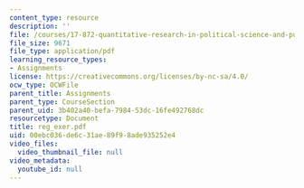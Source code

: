 ```yaml
---
content_type: resource
description: ''
file: /courses/17-872-quantitative-research-in-political-science-and-public-policy-spring-2004/00ebc036de6c31ae89f98ade935252e4_reg_exer.pdf
file_size: 9671
file_type: application/pdf
learning_resource_types:
- Assignments
license: https://creativecommons.org/licenses/by-nc-sa/4.0/
ocw_type: OCWFile
parent_title: Assignments
parent_type: CourseSection
parent_uid: 3b402a40-befa-7984-53dc-16fe492768dc
resourcetype: Document
title: reg_exer.pdf
uid: 00ebc036-de6c-31ae-89f9-8ade935252e4
video_files:
  video_thumbnail_file: null
video_metadata:
  youtube_id: null
---
```

